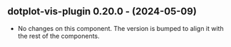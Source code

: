   ## dotplot-vis-plugin 0.20.0 - (2024-05-09)
  
  * No changes on this component. The version is bumped to align it
    with the rest of the components.

